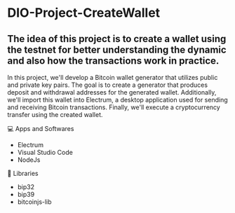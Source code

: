 # DIO-Project-CreateWallet
## The idea of this project is to create a wallet using the testnet for better understanding the dynamic and also how the transactions work in practice.
In this project, we'll develop a Bitcoin wallet generator that utilizes public and private key pairs. The goal is to create a generator that produces deposit and withdrawal addresses for the generated wallet. Additionally, we'll import this wallet into Electrum, a desktop application used for sending and receiving Bitcoin transactions. Finally, we'll execute a cryptocurrency transfer using the created wallet.

💻 Apps and Softwares
- Electrum
- Visual Studio Code
- NodeJs

📖 Libraries
- bip32
- bip39
- bitcoinjs-lib
